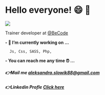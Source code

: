 # Hello everyone! :smile: :wave:


<img src="https://i.imgur.com/GjiJIye.png">

Trainer developer at [@BeCode](https://becode.org/) 

**- 🔭 I’m currently working on ...**

      Js, Css, SASS, Php,

**- You can reach me any time :alarm_clock: ...**
##### :point_right:Mail me [aleksandra.slowik88@gmail.com]()
##### :point_right:Linkedin Profle [Click here](https://www.linkedin.com/in/aleksandra-slowik-dev/)

